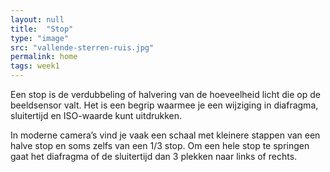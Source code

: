```yaml
---
layout: null
title:  "Stop"
type: "image"
src: "vallende-sterren-ruis.jpg"
permalink: home
tags: week1
---
```


Een stop is de verdubbeling of halvering van de hoeveelheid licht die op de beeldsensor valt. Het is een begrip waarmee je een wijziging in diafragma, sluitertijd en ISO-waarde kunt uitdrukken.

In moderne camera’s vind je vaak een schaal met kleinere stappen van een halve stop en soms zelfs van een 1/3 stop. Om een hele stop te springen gaat het diafragma of de sluitertijd dan 3 plekken naar links of rechts.